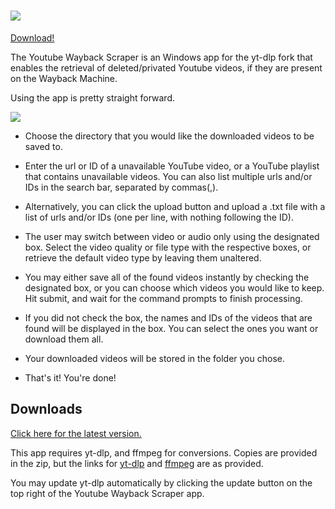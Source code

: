 # ![](https://user-images.githubusercontent.com/142860321/262550654-35188b5f-af80-4680-9c9b-2a11246402f5.png)

[Download!](https://github.com/deitrichl/yt-wayback-scraper#downloads)

The Youtube Wayback Scraper is an Windows app for the yt-dlp fork that enables the retrieval of deleted/privated Youtube videos, if they are present on the Wayback Machine.

Using the app is pretty straight forward.

![](https://user-images.githubusercontent.com/142860321/264523360-3d87d8f1-023d-4aab-bba0-9824504c84b1.png)

- Choose the directory that you would like the downloaded videos to be saved to.

- Enter the url or ID of a unavailable YouTube video, or a YouTube playlist that contains unavailable videos. You can also list multiple urls and/or IDs in the search bar, separated by commas(,).

- Alternatively, you can click the upload button and upload a .txt file with a list of urls and/or IDs (one per line, with nothing following the ID).

- The user may switch between video or audio only using the designated box. Select the video quality or file type with the respective boxes, or retrieve the default video type by leaving them unaltered.

- You may either save all of the found videos instantly by checking the designated box, or you can choose which videos you would like to keep. Hit submit, and wait for the command prompts to finish processing. 

- If you did not check the box, the names and IDs of the videos that are found will be displayed in the box. You can select the ones you want or download them all.

- Your downloaded videos will be stored in the folder you chose.

- That's it! You're done!

  
## Downloads

[Click here for the latest version.](https://github.com/deitrichl/yt-wayback-scraper/releases/download/v1.1/yt-wayback-scraper-v1.1.zip)

This app requires yt-dlp, and ffmpeg for conversions. Copies are provided in the zip, but the links for [yt-dlp](https://github.com/yt-dlp/yt-dlp) and [ffmpeg](https://www.ffmpeg.org/) are as provided.

You may update yt-dlp automatically by clicking the update button on the top right of the Youtube Wayback Scraper app.
